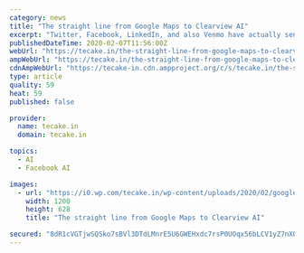 ```yaml
---
category: news
title: "The straight line from Google Maps to Clearview AI"
excerpt: "Twitter, Facebook, LinkedIn, and also Venmo have actually sent out comparable cease-and ... Trending up: Google has actually silently been performing a five-year research study on just how to obtain workers to consume much healthier– therefore much, it shows up to be functioning. The approaches consist of making plates somewhat smaller ..."
publishedDateTime: 2020-02-07T11:56:00Z
webUrl: "https://tecake.in/the-straight-line-from-google-maps-to-clearview-ai"
ampWebUrl: "https://tecake.in/the-straight-line-from-google-maps-to-clearview-ai/?amp"
cdnAmpWebUrl: "https://tecake-in.cdn.ampproject.org/c/s/tecake.in/the-straight-line-from-google-maps-to-clearview-ai/?amp"
type: article
quality: 59
heat: 59
published: false

provider:
  name: tecake.in
  domain: tecake.in

topics:
  - AI
  - Facebook AI

images:
  - url: "https://i0.wp.com/tecake.in/wp-content/uploads/2020/02/googlemaps.png?fit=1200%2C628&ssl=1"
    width: 1200
    height: 628
    title: "The straight line from Google Maps to Clearview AI"

secured: "8dR1cVGTjwSQSko7sBVl3DTdLMnrE5U6GWEHxdc7rsP0UOqx56bLCV1yZ7nXQiB0wCTr0kmvX1mBXyYNZiikMF9eBPcLhUZ96JJv3hMripttgBgoxUy/azDl4Y90VT0G3cCMoam2GagBK5fGP0jA+KOMjoaMhBP1SnIyDYvT9Yn/uIEOucu3bZrSMwF3Y3frRzpQpm965jx/SuFyTvzWfHq8eFxQdJMNByglwPqdqHCIZiiYzsgCEJmBv7dY7QdV5BYdDJ8JfdBF1AaP8Rt1Tmpm1d2R1vDYC05CXLAyETQuKJlxPr20HqAZxSD+2iuH;jwtrACrEj1/evAbo0sgfOw=="
---
```



